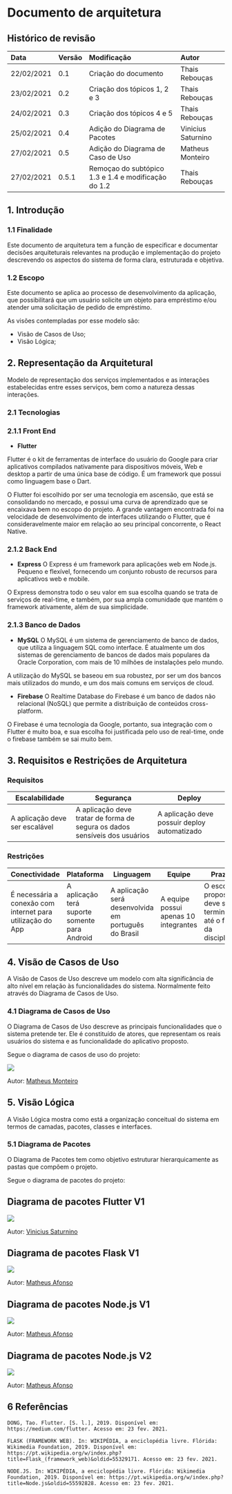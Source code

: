 # Documento de arquitetura

## Histórico de revisão
| Data   | Versão | Modificação  | Autor  |
| :- | :- | :- | :- |
| 22/02/2021 | 0.1 | Criação do documento | Thais Rebouças |
| 23/02/2021 | 0.2 | Criação dos tópicos 1, 2 e 3 | Thais Rebouças |
| 24/02/2021 | 0.3 | Criação dos tópicos 4 e 5 | Thais Rebouças |
| 25/02/2021 | 0.4 | Adição do Diagrama de Pacotes | Vinicius Saturnino |
| 27/02/2021 | 0.5 | Adição do Diagrama de Caso de Uso | Matheus Monteiro |
| 27/02/2021 | 0.5.1 | Remoçao do subtópico 1.3 e 1.4 e modificação do 1.2 | Thais Rebouças |



## 1. Introdução

### 1.1 Finalidade
Este documento de arquitetura tem a função de especificar e documentar decisões arquiteturais relevantes na produção e implementação do projeto descrevendo os aspectos do sistema de forma clara, estruturada e objetiva.

### 1.2 Escopo
Este documento se aplica ao processo de desenvolvimento da aplicação, que possibilitará que um usuário solicite um objeto para empréstimo e/ou atender uma solicitação de pedido de empréstimo.

As visões contempladas por esse modelo são:

* Visão de Casos de Uso;
* Visão Lógica;

## 2. Representação da Arquitetural
Modelo de representação dos serviços implementados e as interações estabelecidas entre esses serviços, bem como a natureza dessas interações.

### 2.1 Tecnologias
### 2.1.1 Front End
* **Flutter**

Flutter é o kit de ferramentas de interface do usuário do Google para criar aplicativos compilados nativamente para dispositivos móveis, Web e desktop a partir de uma única base de código. É um framework que possui como linguagem base o Dart.

O Flutter foi escolhido por ser uma tecnologia em ascensão, que está se consolidando no mercado, e possui uma curva de aprendizado que se encaixava bem no escopo do projeto. A grande vantagem encontrada foi na velocidade de desenvolvimento de interfaces utilizando o Flutter, que é consideravelmente maior em relação ao seu principal concorrente, o React Native.

### 2.1.2 Back End
* **Express**
O Express é um framework para aplicações web em Node.js. Pequeno e flexível, fornecendo um conjunto robusto de recursos para aplicativos web e mobile.

O Express demonstra todo o seu valor em sua escolha quando se trata de serviços de real-time, e também, por sua ampla comunidade que mantém o framework ativamente, além de sua simplicidade.

### 2.1.3 Banco de Dados
* **MySQL**
O MySQL é um sistema de gerenciamento de banco de dados, que utiliza a linguagem SQL como interface. É atualmente um dos sistemas de gerenciamento de bancos de dados mais populares da Oracle Corporation, com mais de 10 milhões de instalações pelo mundo.

A utilização do MySQL se baseou em sua robustez, por ser um dos bancos mais utilizados do mundo, e um dos mais comuns em serviços de cloud.

* **Firebase**
O Realtime Database do Firebase é um banco de dados não relacional (NoSQL) que permite a distribuição de conteúdos cross-platform.

O Firebase é uma tecnologia da Google, portanto, sua integração com o Flutter é muito boa, e sua escolha foi justificada pelo uso de real-time, onde o firebase também se sai muito bem.


## 3. Requisitos e Restrições de Arquitetura
### Requisitos

| Escalabilidade | Segurança | Deploy |
| -------------- | --------- | ------ |
| A aplicação deve ser escalável | A aplicação deve tratar de forma de segura os dados sensíveis dos usuários | A aplicação deve possuir deploy automatizado | 

### Restrições
	
| Conectividade | Plataforma | Linguagem | Equipe | Prazo |
| ------------- | ---------- | --------- | ------ | ----- |
| É necessária a conexão com internet para utilização do App | A aplicação terá suporte somente para Android | A aplicação será desenvolvida em português do Brasil | A equipe possui apenas 10 integrantes | O escopo proposto deve ser terminado até o final da disciplina |


## 4. Visão de Casos de Uso
A Visão de Casos de Uso descreve um modelo com alta significância de alto nível em relação às funcionalidades do sistema. Normalmente feito através do Diagrama de Casos de Uso.

### 4.1 Diagrama de Casos de Uso
O Diagrama de Casos de Uso descreve as principais funcionalidades que o sistema pretende ter. Ele é constituído de atores, que representam os reais usuários do sistema e as funcionalidade do aplicativo proposto.

Segue o diagrama de casos de uso do projeto:

![](../../assets/img/doc-arquitetura/Diagrama-CasoUso.jpeg)

Autor: [Matheus Monteiro](https://github.com/matheusyanmonteiro)

## 5. Visão Lógica
A Visão Lógica mostra como está a organização conceitual do sistema em termos de camadas, pacotes, classes e interfaces.

### 5.1 Diagrama de Pacotes
O Diagrama de Pacotes tem como objetivo estruturar hierarquicamente as pastas que compõem o projeto.

Segue o diagrama de pacotes do projeto:

## Diagrama de pacotes Flutter V1
![](../../assets/img/doc-arquitetura/diagrama-pacotes-front-v1.png)

Autor: [Vinicius Saturnino](https://github.com/viniciussaturnino)

## Diagrama de pacotes Flask V1
![](../../assets/img/doc-arquitetura/diagrama-pacotes-back-flask-v1.png)

Autor: [Matheus Afonso](https://github.com/matheusafonsouza)

## Diagrama de pacotes Node.js V1
![](../../assets/img/doc-arquitetura/diagrama-pacotes-back-node-v1.png)

Autor: [Matheus Afonso](https://github.com/matheusafonsouza)

## Diagrama de pacotes Node.js V2
![](../../assets/img/doc-arquitetura/diagrama-pacotes-back-node-v2.png)

Autor: [Matheus Afonso](https://github.com/matheusafonsouza)

## 6 Referências
    DONG, Tao. Flutter. [S. l.], 2019. Disponível em: https://medium.com/flutter. Acesso em: 23 fev. 2021.

    FLASK (FRAMEWORK WEB). In: WIKIPÉDIA, a enciclopédia livre. Flórida: Wikimedia Foundation, 2019. Disponível em: https://pt.wikipedia.org/w/index.php?title=Flask_(framework_web)&oldid=55329171. Acesso em: 23 fev. 2021.

    NODE.JS. In: WIKIPÉDIA, a enciclopédia livre. Flórida: Wikimedia Foundation, 2019. Disponível em: https://pt.wikipedia.org/w/index.php?title=Node.js&oldid=55592828. Acesso em: 23 fev. 2021.




